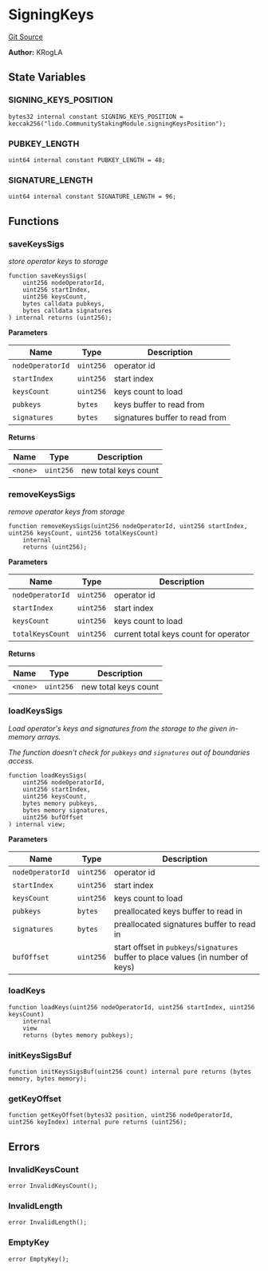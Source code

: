# SigningKeys
[Git Source](https://github.com/lidofinance/community-staking-module/blob/3a4f57c9cf742468b087015f451ef8dce648f719/src/lib/SigningKeys.sol)

**Author:**
KRogLA


## State Variables
### SIGNING_KEYS_POSITION

```solidity
bytes32 internal constant SIGNING_KEYS_POSITION = keccak256("lido.CommunityStakingModule.signingKeysPosition");
```


### PUBKEY_LENGTH

```solidity
uint64 internal constant PUBKEY_LENGTH = 48;
```


### SIGNATURE_LENGTH

```solidity
uint64 internal constant SIGNATURE_LENGTH = 96;
```


## Functions
### saveKeysSigs

*store operator keys to storage*


```solidity
function saveKeysSigs(
    uint256 nodeOperatorId,
    uint256 startIndex,
    uint256 keysCount,
    bytes calldata pubkeys,
    bytes calldata signatures
) internal returns (uint256);
```
**Parameters**

|Name|Type|Description|
|----|----|-----------|
|`nodeOperatorId`|`uint256`|operator id|
|`startIndex`|`uint256`|start index|
|`keysCount`|`uint256`|keys count to load|
|`pubkeys`|`bytes`|keys buffer to read from|
|`signatures`|`bytes`|signatures buffer to read from|

**Returns**

|Name|Type|Description|
|----|----|-----------|
|`<none>`|`uint256`|new total keys count|


### removeKeysSigs

*remove operator keys from storage*


```solidity
function removeKeysSigs(uint256 nodeOperatorId, uint256 startIndex, uint256 keysCount, uint256 totalKeysCount)
    internal
    returns (uint256);
```
**Parameters**

|Name|Type|Description|
|----|----|-----------|
|`nodeOperatorId`|`uint256`|operator id|
|`startIndex`|`uint256`|start index|
|`keysCount`|`uint256`|keys count to load|
|`totalKeysCount`|`uint256`|current total keys count for operator|

**Returns**

|Name|Type|Description|
|----|----|-----------|
|`<none>`|`uint256`|new total keys count|


### loadKeysSigs

*Load operator's keys and signatures from the storage to the given in-memory arrays.*

*The function doesn't check for `pubkeys` and `signatures` out of boundaries access.*


```solidity
function loadKeysSigs(
    uint256 nodeOperatorId,
    uint256 startIndex,
    uint256 keysCount,
    bytes memory pubkeys,
    bytes memory signatures,
    uint256 bufOffset
) internal view;
```
**Parameters**

|Name|Type|Description|
|----|----|-----------|
|`nodeOperatorId`|`uint256`|operator id|
|`startIndex`|`uint256`|start index|
|`keysCount`|`uint256`|keys count to load|
|`pubkeys`|`bytes`|preallocated keys buffer to read in|
|`signatures`|`bytes`|preallocated signatures buffer to read in|
|`bufOffset`|`uint256`|start offset in `pubkeys`/`signatures` buffer to place values (in number of keys)|


### loadKeys


```solidity
function loadKeys(uint256 nodeOperatorId, uint256 startIndex, uint256 keysCount)
    internal
    view
    returns (bytes memory pubkeys);
```

### initKeysSigsBuf


```solidity
function initKeysSigsBuf(uint256 count) internal pure returns (bytes memory, bytes memory);
```

### getKeyOffset


```solidity
function getKeyOffset(bytes32 position, uint256 nodeOperatorId, uint256 keyIndex) internal pure returns (uint256);
```

## Errors
### InvalidKeysCount

```solidity
error InvalidKeysCount();
```

### InvalidLength

```solidity
error InvalidLength();
```

### EmptyKey

```solidity
error EmptyKey();
```

